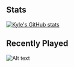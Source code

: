 ## Stats
[![Kyle's GitHub stats](https://github-readme-stats.vercel.app/api?username=k20shores)](https://github.com/k20shores/github-readme-stats)

## Recently Played
![Alt text](https://spotify-recently-played-readme.vercel.app/api?user=12144745061)
